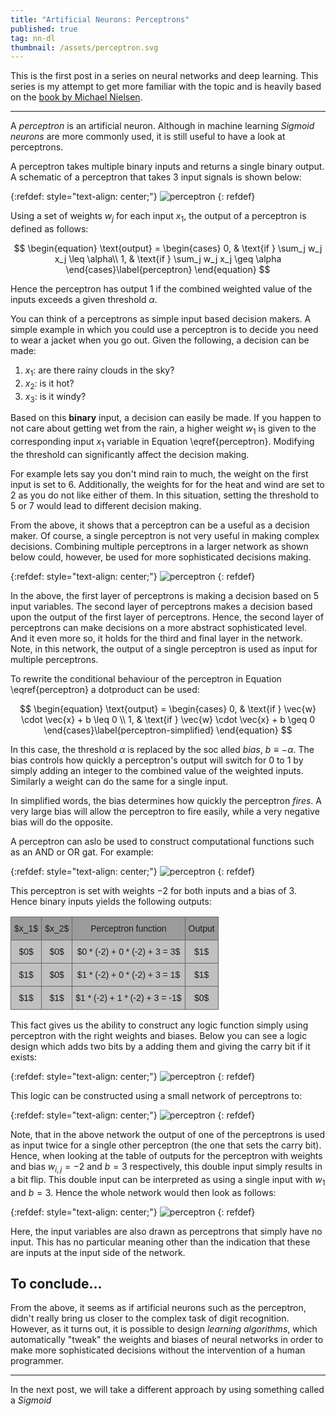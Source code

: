 ```yaml
---
title: "Artificial Neurons: Perceptrons"
published: true
tag: nn-dl
thumbnail: /assets/perceptron.svg
---
```


This is the first post in a series on neural networks and deep learning. This
series is my attempt to get more familiar with the topic and is heavily based on
the [book by Michael Nielsen](http://neuralnetworksanddeeplearning.com/).

<hr>

A *perceptron* is an artificial neuron. Although in machine learning *Sigmoid
neurons* are more commonly used, it is still useful to have a look at
perceptrons.

A perceptron takes multiple binary inputs and returns a single binary output. A
schematic of a perceptron that takes 3 input signals is shown below:


{:refdef: style="text-align: center;"}
![perceptron](/assets/perceptron.svg)
{: refdef}

Using a set of weights $w_j$ for each input $x_1$, the output of a perceptron is
defined as follows:

$$ \begin{equation}
\text{output} =
\begin{cases}
    0,  & \text{if } \sum_j w_j x_j \leq \alpha\\
    1,  & \text{if } \sum_j w_j x_j \geq \alpha
\end{cases}\label{perceptron}
 \end{equation} $$

 Hence the perceptron has output $1$ if the combined weighted value of the
 inputs  exceeds a given threshold $\alpha$.

 You can think of a perceptrons as simple input based decision makers. A simple
 example  in which you could use a perceptron is to decide you need to wear a
 jacket when you go  out. Given the following, a decision can be made:

1. $x_1:$ are there rainy clouds in the sky?
2. $x_2:$ is it hot?
3. $x_3:$ is it windy?

Based on this **binary** input, a decision can easily be made. If you happen to
not care about getting wet from the rain, a higher weight $w_1$ is given to the
corresponding input $x_1$ variable in Equation \eqref{perceptron}. Modifying
the threshold can significantly affect the decision making.

For example lets say you don't mind rain to much, the weight on the first input
is set to $6$. Additionally, the weights for for the heat and wind are set to
$2$ as you do not like either of them. In this situation, setting the threshold
to $5$ or $7$ would lead to different decision making.

From the above, it shows that a perceptron can be a useful as a decision maker.
Of course, a single  perceptron is not very useful in making complex decisions.
Combining multiple perceptrons in a larger network as shown below could,
however, be used for more sophisticated decisions making.

{:refdef: style="text-align: center;"}
![perceptron](/assets/multiple-perceptrons.svg)
{: refdef}

In the above, the first layer of perceptrons is making a decision based on $5$
input variables. The second layer of perceptrons makes a decision based upon the
output of the first layer of perceptrons. Hence, the second layer of perceptrons
can make decisions on a more abstract sophisticated level. And it even more so,
it holds for the third and final layer in the network. Note, in this network,
the output of a single perceptron is used as input for multiple perceptrons.

To rewrite the conditional behaviour of the perceptron in Equation
\eqref{perceptron} a dotproduct can be used:

$$ \begin{equation}
\text{output} =
\begin{cases}
    0,  & \text{if } \vec{w} \cdot \vec{x} + b \leq 0 \\
    1,  & \text{if } \vec{w} \cdot \vec{x} + b \geq 0
\end{cases}\label{perceptron-simplified}
 \end{equation} $$

In this case, the threshold $\alpha$ is replaced by the soc alled *bias*, $b
\equiv - \alpha$. The bias controls how quickly a perceptron's output will
switch for $0$ to $1$ by simply adding an integer to the combined value of the
weighted inputs. Similarly a weight can do the same for a single input.

In simplified words, the bias determines how quickly the perceptron *fires*. A
very large bias will allow the perceptron to fire easily, while a very negative
bias will do the opposite.

A perceptron can aslo be used to construct computational functions such as an
AND or OR gat. For example:

{:refdef: style="text-align: center;"}
![perceptron](/assets/nand-gate.svg)
{: refdef}

This perceptron is set with weights $-2$ for both inputs and a bias of $3$.
Hence binary inputs yields the following outputs:
<center>
<style type="text/css">
.tg  {border-collapse:collapse;border-spacing:0;}
.tg td{border-color:black;border-style:solid;border-width:1px;font-family:Arial, sans-serif;font-size:14px;
  overflow:hidden;padding:10px 5px;word-break:normal;}
.tg th{border-color:black;border-style:solid;border-width:1px;font-family:Arial, sans-serif;font-size:14px;
  font-weight:normal;overflow:hidden;padding:10px 5px;word-break:normal;}
.tg .tg-zs3r{background-color:#9b9b9b;border-color:#656565;text-align:center;vertical-align:top}
.tg .tg-mtln{background-color:#c0c0c0;border-color:#656565;text-align:center;vertical-align:top}
</style>
<table class="tg">
<thead>
  <tr>
    <th class="tg-zs3r">$x_1$</th>
    <th class="tg-zs3r">$x_2$</th>
    <th class="tg-zs3r">Perceptron function</th>
    <th class="tg-zs3r">Output</th>
  </tr>
</thead>
<tbody>
  <tr>
    <td class="tg-mtln">$0$</td>
    <td class="tg-mtln">$0$</td>
    <td class="tg-mtln">$0 * (-2) + 0 * (-2) + 3 = 3$</td>
    <td class="tg-mtln"><span style="font-weight:400;font-style:normal">$1$</span></td>
  </tr>
  <tr>
    <td class="tg-mtln"><span style="font-weight:400;font-style:normal">$1$</span></td>
    <td class="tg-mtln"><span style="font-weight:400;font-style:normal">$0$</span></td>
    <td class="tg-mtln"><span style="font-weight:400;font-style:normal">$1 * (-2) + 0 * (-2) + 3 = 1$</span></td>
    <td class="tg-mtln"><span style="font-weight:400;font-style:normal">$1$</span></td>
  </tr>
  <tr>
    <td class="tg-mtln"><span style="font-weight:400;font-style:normal">$1$</span></td>
    <td class="tg-mtln"><span style="font-weight:400;font-style:normal">$1$</span></td>
    <td class="tg-mtln"><span style="font-weight:400;font-style:normal">$1 * (-2) + 1 * (-2) + 3 = -1$</span></td>
    <td class="tg-mtln"><span style="font-weight:400;font-style:normal">$0$</span></td>
  </tr>
</tbody>
</table>
</center>

This fact gives us the ability to construct any logic function simply using
perceptron with the right weights and biases. Below you can see a logic design
which adds two bits by a adding them and giving the carry bit if it exists:

{:refdef: style="text-align: center;"}
![perceptron](/assets/bit-sum-logic.svg)
{: refdef}

This logic can be constructed using a small network of perceptrons to:


{:refdef: style="text-align: center;"}
![perceptron](/assets/bit-sum-perceptron.svg)
{: refdef}

Note, that in the above network the output of one of the perceptrons is used as
input twice for a single other perceptron (the one that sets the carry bit).
Hence, when looking at the table of outputs for the perceptron with weights and
bias $w_{i,j} =-2$ and $b=3$ respectively, this double input simply results in a
bit flip. This double input can be interpreted as using a single input with
$w_1$ and $b=3$. Hence the whole network would then look as follows:

{:refdef: style="text-align: center;"}
![perceptron](/assets/bit-sum-perceptron-single.svg)
{: refdef}

Here, the input variables are also drawn as perceptrons that simply have no
input. This has no particular meaning other than the indication that these are
inputs at the input side of the network.


## To conclude...

From the above, it seems as if artificial neurons such as the perceptron, didn't
really bring us closer to the complex task of digit recognition. However, as it
turns out, it is possible to design *learning algorithms*, which automatically
"tweak" the weights and biases of neural networks in order to make more
sophisticated decisions without the intervention of a human programmer.

<hr>

In the next post, we will take a different approach by using something called a *Sigmoid*
